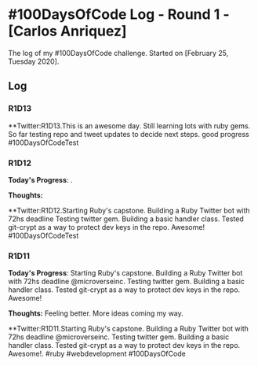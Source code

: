 # #100DaysOfCode Log - Round 1 - [Carlos Anriquez]

The log of my #100DaysOfCode challenge. Started on [February 25, Tuesday 2020].

## Log

### R1D13

**Twitter:R1D13.This is an awesome day. Still learning lots with ruby gems. So far testing repo and tweet updates to decide next steps. good progress #100DaysOfCodeTest


### R1D12
**Today's Progress**: . 

**Thoughts:** 

**Twitter:R1D12.Starting Ruby's capstone. Building a Ruby Twitter bot with 72hs deadline Testing twitter gem. Building a basic handler class. Tested git-crypt as a way to protect dev keys in the repo. Awesome! #100DaysOfCodeTest

### R1D11
**Today's Progress**: Starting Ruby's capstone. Building a Ruby Twitter bot with 72hs deadline @microverseinc. Testing twitter gem. Building a basic handler class. Tested git-crypt as a way to protect dev keys in the repo. Awesome! 

**Thoughts:** Feeling better. More ideas coming my way.

**Twitter:R1D11.Starting Ruby's capstone. Building a Ruby Twitter bot with 72hs deadline @microverseinc. Testing twitter gem. Building a basic handler class. Tested git-crypt as a way to protect dev keys in the repo. Awesome!. #ruby #webdevelopment #100DaysOfCode


